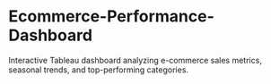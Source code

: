 # Ecommerce-Performance-Dashboard
Interactive Tableau dashboard analyzing e-commerce sales metrics, seasonal trends, and top-performing categories.
